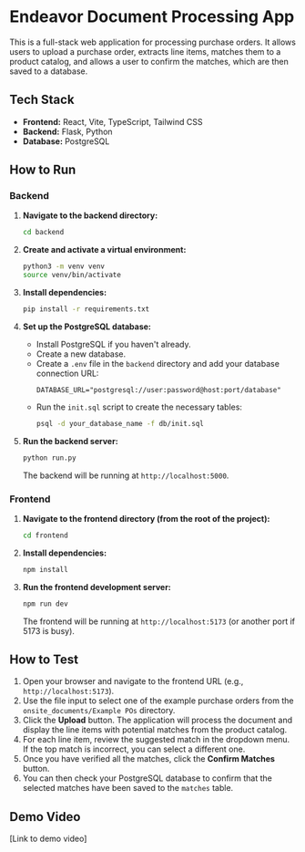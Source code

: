 # Endeavor Document Processing App

This is a full-stack web application for processing purchase orders. It allows users to upload a purchase order, extracts line items, matches them to a product catalog, and allows a user to confirm the matches, which are then saved to a database.

## Tech Stack

- **Frontend:** React, Vite, TypeScript, Tailwind CSS
- **Backend:** Flask, Python
- **Database:** PostgreSQL

## How to Run

### Backend

1.  **Navigate to the backend directory:**
    ```bash
    cd backend
    ```

2.  **Create and activate a virtual environment:**
    ```bash
    python3 -m venv venv
    source venv/bin/activate
    ```

3.  **Install dependencies:**
    ```bash
    pip install -r requirements.txt
    ```

4.  **Set up the PostgreSQL database:**
    - Install PostgreSQL if you haven't already.
    - Create a new database.
    - Create a `.env` file in the `backend` directory and add your database connection URL:
      ```
      DATABASE_URL="postgresql://user:password@host:port/database"
      ```
    - Run the `init.sql` script to create the necessary tables:
      ```bash
      psql -d your_database_name -f db/init.sql
      ```

5.  **Run the backend server:**
    ```bash
    python run.py
    ```
    The backend will be running at `http://localhost:5000`.

### Frontend

1.  **Navigate to the frontend directory (from the root of the project):**
    ```bash
    cd frontend
    ```

2.  **Install dependencies:**
    ```bash
    npm install
    ```

3.  **Run the frontend development server:**
    ```bash
    npm run dev
    ```
    The frontend will be running at `http://localhost:5173` (or another port if 5173 is busy).

## How to Test

1.  Open your browser and navigate to the frontend URL (e.g., `http://localhost:5173`).
2.  Use the file input to select one of the example purchase orders from the `onsite_documents/Example POs` directory.
3.  Click the **Upload** button. The application will process the document and display the line items with potential matches from the product catalog.
4.  For each line item, review the suggested match in the dropdown menu. If the top match is incorrect, you can select a different one.
5.  Once you have verified all the matches, click the **Confirm Matches** button.
6.  You can then check your PostgreSQL database to confirm that the selected matches have been saved to the `matches` table.

## Demo Video

[Link to demo video] 